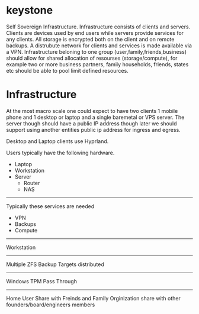 # keystone

Self Sovereign Infrastructure. Infrastructure consists of clients and servers. Clients are devices used by end users while 
servers provide services for any clients. All storage is encrypted both on the client and on remote backups. A distrubute network for clients and services is made available via a VPN. Infrastructure beloning to one group (user,family,friends,business) should allow for shared allocation of resourses (storage/compute), for example two or more business partners, family households, friends, states etc should be able to pool limit defined resources.

# Infrastructure

At the most macro scale one could expect to have two clients 1 mobile phone and 1 desktop or laptop and a single baremetal or VPS server. The server though should have a public IP address though later we should support using another entities public ip address for ingress and egress. 

Desktop and Laptop clients use Hyprland.  

Users typically have the following hardware.

- Laptop
- Workstation
- Server
  - Router
  - NAS

---

Typically these services are needed

- VPN
- Backups
- Compute

---

Workstation

---

Multiple ZFS Backup Targets distributed 

---

Windows TPM Pass Through

---

Home User Share with Freinds and Family
Orginization share with other founders/board/engineers members
